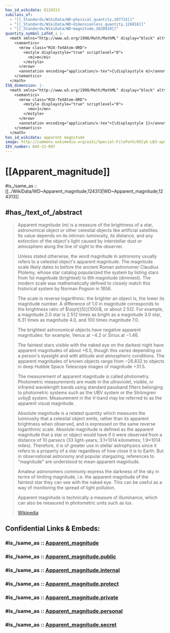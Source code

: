```yaml
---
has_id_wikidata: Q124313
subclass_of:
  - "[[_Standards/WikiData/WD~physical_quantity,107715]]"
  - "[[_Standards/WikiData/WD~dimensionless_quantity,126818]]"
  - "[[_Standards/WikiData/WD~magnitude,2028919]]"
quantity_symbol_LaTeX_: |-
  <math xmlns="http://www.w3.org/1998/Math/MathML" display="block" alttext="{\displaystyle m}">
    <semantics>
      <mrow class="MJX-TeXAtom-ORD">
        <mstyle displaystyle="true" scriptlevel="0">
          <mi>m</mi>
        </mstyle>
      </mrow>
      <annotation encoding="application/x-tex">{\displaystyle m}</annotation>
    </semantics>
  </math>
ISQ_dimension: |-
  <math xmlns="http://www.w3.org/1998/Math/MathML" display="block" alttext="{\displaystyle 1}">
    <semantics>
      <mrow class="MJX-TeXAtom-ORD">
        <mstyle displaystyle="true" scriptlevel="0">
          <mn>1</mn>
        </mstyle>
      </mrow>
      <annotation encoding="application/x-tex">{\displaystyle 1}</annotation>
    </semantics>
  </math>
has_id_wikidata: apparent magnitude
image: http://commons.wikimedia.org/wiki/Special:FilePath/65Cyb-LB3-apmag.jpg
IEV_number: 845-21-097
---
```


# [[Apparent_magnitude]] 

#is_/same_as :: [[../WikiData/WD~Apparent_magnitude,124313|WD~Apparent_magnitude,124313]] 

## #has_/text_of_/abstract 

> Apparent magnitude (m) is a measure of the brightness of a star, astronomical object or other celestial objects like artificial satellites. Its value depends on its intrinsic luminosity, its distance, and any extinction of the object's light caused by interstellar dust or atmosphere along the line of sight to the observer.
>
> Unless stated otherwise, the word magnitude in astronomy usually refers to a celestial object's apparent magnitude. The magnitude scale likely dates to before the ancient Roman astronomer Claudius Ptolemy, whose star catalog popularized the system by listing stars from 1st magnitude (brightest) to 6th magnitude (dimmest). The modern scale was mathematically defined to closely match this historical system by Norman Pogson in 1856.
>
> The scale is reverse logarithmic: the brighter an object is, the lower its magnitude number. 
> A difference of 1.0 in magnitude corresponds to the brightness ratio of $\sqrt[{5}]{100}$, or about 2.512. 
> For example, a magnitude 2.0 star is 2.512 times as bright as a magnitude 3.0 star, 
> 6.31 times as magnitude 4.0, and 100 times magnitude 7.0.
>
> The brightest astronomical objects have negative apparent magnitudes: 
> for example, Venus at −4.2 or Sirius at −1.46. 
> 
> The faintest stars visible with the naked eye on the darkest night 
> have apparent magnitudes of about +6.5, 
> though this varies depending on a person's eyesight and with altitude and atmospheric conditions. 
> The apparent magnitudes of known objects range from −26.832 
> to objects in deep Hubble Space Telescope images of magnitude +31.5.
>
> The measurement of apparent magnitude is called photometry. Photometric measurements are made in the ultraviolet, visible, or infrared wavelength bands using standard passband filters belonging to photometric systems such as the UBV system or the Strömgren uvbyβ system. Measurement in the V-band may be referred to as the apparent visual magnitude.
>
> Absolute magnitude is a related quantity which measures the luminosity that a celestial object emits, rather than its apparent brightness when observed, and is expressed on the same reverse logarithmic scale. Absolute magnitude is defined as the apparent magnitude that a star or object would have if it were observed from a distance of 10 parsecs (33 light-years; 3.1×1014 kilometres; 1.9×1014 miles). Therefore, it is of greater use in stellar astrophysics since it refers to a property of a star regardless of how close it is to Earth. But in observational astronomy and popular stargazing, references to "magnitude" are understood to mean apparent magnitude.
>
> Amateur astronomers commonly express the darkness of the sky in terms of limiting magnitude, i.e. the apparent magnitude of the faintest star they can see with the naked eye. This can be useful as a way of monitoring the spread of light pollution.
>
> Apparent magnitude is technically a measure of illuminance, which can also be measured in photometric units such as lux.
>
> [Wikipedia](https://en.wikipedia.org/wiki/Apparent%20magnitude) 


## Confidential Links & Embeds: 

### #is_/same_as :: [Apparent_magnitude](/_Standards/Astronomy/Apparent_magnitude.md) 

### #is_/same_as :: [Apparent_magnitude.public](/_public/Astronomy/Apparent_magnitude.public.md) 

### #is_/same_as :: [Apparent_magnitude.internal](/_internal/Astronomy/Apparent_magnitude.internal.md) 

### #is_/same_as :: [Apparent_magnitude.protect](/_protect/Astronomy/Apparent_magnitude.protect.md) 

### #is_/same_as :: [Apparent_magnitude.private](/_private/Astronomy/Apparent_magnitude.private.md) 

### #is_/same_as :: [Apparent_magnitude.personal](/_personal/Astronomy/Apparent_magnitude.personal.md) 

### #is_/same_as :: [Apparent_magnitude.secret](/_secret/Astronomy/Apparent_magnitude.secret.md)

